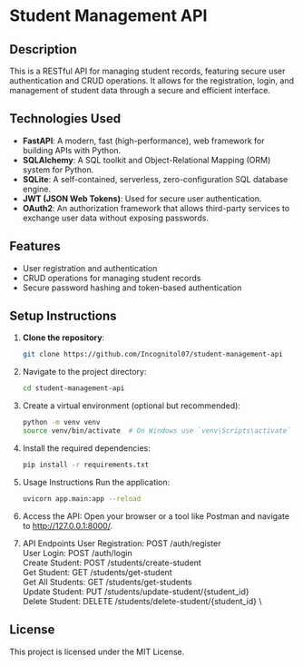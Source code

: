 # Student Management API

## Description

This is a RESTful API for managing student records, featuring secure user authentication and CRUD operations. It allows for the registration, login, and management of student data through a secure and efficient interface.

## Technologies Used

- **FastAPI**: A modern, fast (high-performance), web framework for building APIs with Python.
- **SQLAlchemy**: A SQL toolkit and Object-Relational Mapping (ORM) system for Python.
- **SQLite**: A self-contained, serverless, zero-configuration SQL database engine.
- **JWT (JSON Web Tokens)**: Used for secure user authentication.
- **OAuth2**: An authorization framework that allows third-party services to exchange user data without exposing passwords.

## Features

- User registration and authentication
- CRUD operations for managing student records
- Secure password hashing and token-based authentication

## Setup Instructions

1. **Clone the repository**:

   ```bash
   git clone https://github.com/Incognitol07/student-management-api
   ```

2. Navigate to the project directory:

    ```bash
    cd student-management-api
    ```

3. Create a virtual environment (optional but recommended):

    ```bash
    python -m venv venv
    source venv/bin/activate  # On Windows use `venv\Scripts\activate`
    ```

4. Install the required dependencies:

    ```bash
    pip install -r requirements.txt
    ```

5. Usage Instructions
Run the application:

    ```bash
    uvicorn app.main:app --reload
    ```

6. Access the API: Open your browser or a tool like Postman and navigate to <http://127.0.0.1:8000/>.

7. API Endpoints
   User Registration: POST /auth/register \
   User Login: POST /auth/login \
   Create Student: POST /students/create-student \
   Get Student: GET /students/get-student \
   Get All Students: GET /students/get-students \
   Update Student: PUT /students/update-student/{student_id} \
   Delete Student: DELETE /students/delete-student/{student_id} \

## License

This project is licensed under the MIT License.
